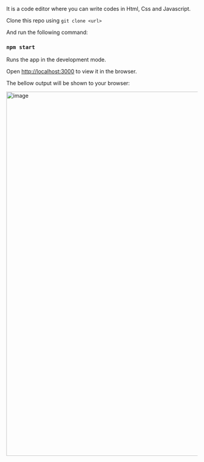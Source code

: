 It is a code editor where you can write codes in Html, Css and Javascript.

Clone this repo using `git clone <url>`

And run the following command:

### `npm start`

Runs the app in the development mode.<br />

Open [http://localhost:3000](http://localhost:3000) to view it in the browser.

The bellow output will be shown to your browser:


<img width="960" alt="image" src="https://user-images.githubusercontent.com/84653396/215846710-12f6e534-e4e7-4bc6-b1d7-eb5c7e20a5c9.png">

